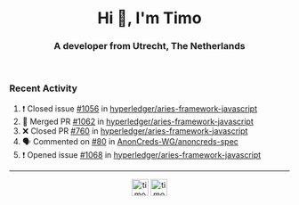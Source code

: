 <h1 align="center">Hi 👋, I'm Timo</h1>
<h3 align="center">A developer from Utrecht, The Netherlands</h3>
<br/>
<!-- https://github.com/rahuldkjain/github-profile-readme-generator --!>

<!--  <p align="left"><img src="https://github-readme-stats.vercel.app/api?username=timoglastra&show_icons=true&count_private=true&" alt="timoglastra" /></p> --!>

<!--
Github language stats
<p align="left"><img src="https://github-readme-stats.vercel.app/api/top-langs/?username=timoglastra&layout=compact" alt="timoglastra" /><p>
-->

<!-- Codestats language stats -->
<!-- <p align="left"><img src="https://codestats-readme.vercel.app/api/top-langs/?username=timoglastra&layout=compact&language_count=12" alt="timoglastra" /><p>    --!>
  
<h3>Recent Activity</h3>

<!--START_SECTION:activity-->
1. ❗️ Closed issue [#1056](https://github.com/hyperledger/aries-framework-javascript/issues/1056) in [hyperledger/aries-framework-javascript](https://github.com/hyperledger/aries-framework-javascript)
2. 🎉 Merged PR [#1062](https://github.com/hyperledger/aries-framework-javascript/pull/1062) in [hyperledger/aries-framework-javascript](https://github.com/hyperledger/aries-framework-javascript)
3. ❌ Closed PR [#760](https://github.com/hyperledger/aries-framework-javascript/pull/760) in [hyperledger/aries-framework-javascript](https://github.com/hyperledger/aries-framework-javascript)
4. 🗣 Commented on [#80](https://github.com/AnonCreds-WG/anoncreds-spec/issues/80) in [AnonCreds-WG/anoncreds-spec](https://github.com/AnonCreds-WG/anoncreds-spec)
5. ❗️ Opened issue [#1068](https://github.com/hyperledger/aries-framework-javascript/issues/1068) in [hyperledger/aries-framework-javascript](https://github.com/hyperledger/aries-framework-javascript)
<!--END_SECTION:activity-->

---

<p align="center">
<a href="https://twitter.com/timoglastra" target="blank"><img align="center" src="https://cdn.jsdelivr.net/npm/simple-icons@3.0.1/icons/twitter.svg" alt="timoglastra" height="30" width="30" /></a>
<a href="https://linkedin.com/in/timoglastra" target="blank"><img align="center" src="https://cdn.jsdelivr.net/npm/simple-icons@3.0.1/icons/linkedin.svg" alt="timoglastra" height="30" width="30" /></a>
</p>



